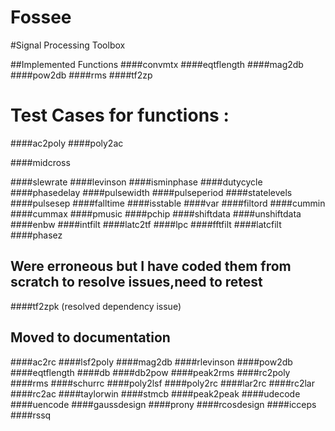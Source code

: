 # Fossee
#Signal Processing Toolbox

##Implemented Functions
####convmtx
####eqtflength
####mag2db
####pow2db
####rms
####tf2zp

# Test Cases for functions :
####ac2poly
####poly2ac

####midcross

####slewrate
####levinson
####isminphase
####dutycycle
####phasedelay
####pulsewidth
####pulseperiod
####statelevels
####pulsesep
####falltime
####isstable
####var
####filtord
####cummin
####cummax
####pmusic
####pchip
####shiftdata
####unshiftdata
####enbw
####intfilt
####latc2tf
####lpc
####fftfilt
####latcfilt
####phasez
## Were erroneous but I have coded them from scratch to resolve issues,need to retest
####tf2zpk (resolved dependency issue)




## Moved to documentation
####ac2rc
####lsf2poly
####mag2db
####rlevinson
####pow2db
####eqtflength 
####db
####db2pow
####peak2rms
####rc2poly
####rms
####schurrc
####poly2lsf
####poly2rc
####lar2rc
####rc2lar
####rc2ac
####taylorwin
####stmcb
####peak2peak
####udecode
####uencode
####gaussdesign
####prony
####rcosdesign
####icceps
####rssq